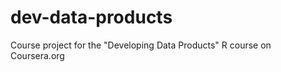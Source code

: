 dev-data-products
=================

Course project for the "Developing Data Products" R course on Coursera.org
